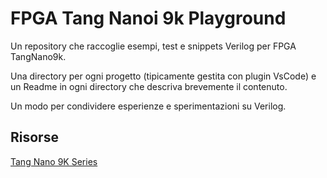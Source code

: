 # FPGA Tang Nanoi 9k Playground

Un repository che raccoglie esempi, test e snippets Verilog per FPGA TangNano9k.

Una directory per ogni progetto (tipicamente gestita con plugin VsCode) e un Readme in ogni directory che descriva brevemente il contenuto.

Un modo per condividere esperienze e sperimentazioni su Verilog.


## Risorse 

[Tang Nano 9K Series](https://learn.lushaylabs.com/tang-nano-series/)


